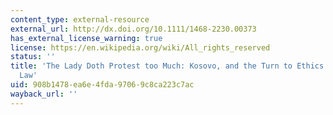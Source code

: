 ```yaml
---
content_type: external-resource
external_url: http://dx.doi.org/10.1111/1468-2230.00373
has_external_license_warning: true
license: https://en.wikipedia.org/wiki/All_rights_reserved
status: ''
title: 'The Lady Doth Protest too Much: Kosovo, and the Turn to Ethics in International
  Law'
uid: 908b1478-ea6e-4fda-9706-9c8ca223c7ac
wayback_url: ''
---
```


